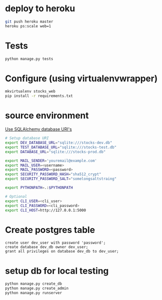 # deploy to heroku
```bash
git push heroku master
heroku ps:scale web=1
```

# Tests
```bash
python manage.py tests
```

# Configure (using virtualenvwrapper)
```bash
mkvirtualenv stocks_web
pip install -r requirements.txt
```

# source environment
[Use SQLAlchemy database URI's](http://docs.sqlalchemy.org/en/latest/core/engines.html#database-urls)
```bash
# Setup database URI
export DEV_DATABASE_URL="sqlite:///stocks-dev.db"
export TEST_DATABASE_URL="sqlite:///stocks-test.db"
export DATABASE_URL="sqlite:///stocks-prod.db"

export MAIL_SENDER='youremail@example.com'
export MAIL_USER=<username>
export MAIL_PASSWORD=<password>
export SECURITY_PASSWORD_HASH="sha512_crypt"
export SECURITY_PASSWORD_SALT="somelongsaltstraing"

export PYTHONPATH=.:$PYTHONPATH

# Optional
export CLI_USER=<cli_user>
export CLI_PASSWORD=<cli_password>
export CLI_HOST=http://127.0.0.1:5000
```

# Create postgres table
```postgres
create user dev_user with password 'password';
create database dev_db owner dev_user;
grant all privileges on database dev_db to dev_user;
```

# setup db for local testing
```bash
python manage.py create_db
python manage.py create_admin
python manage.py runserver
```
